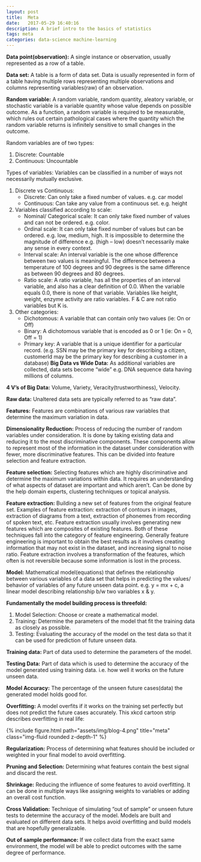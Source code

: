 ```yaml
---
layout: post
title:  Meta
date:   2017-05-29 16:40:16
description: A brief intro to the basics of statistics
tags: meta
categories: data-science machine-learning
---
```



**Data point(observation):** A single instance or observation, usually represented as a row of a table.

**Data set:** A table is a form of data set. Data is usually represented in form of a table having multiple rows representing multiple observations and columns representing variables(raw) of an observation.

**Random variable:** A random variable, random quantity, aleatory variable, or stochastic variable is a variable quantity whose value depends on possible outcome. As a function, a random variable is required to be measurable, which rules out certain pathological cases where the quantity which the random variable returns is infinitely sensitive to small changes in the outcome.

Random variables are of two types:

1. Discrete: Countable
2. Continuous: Uncountable

Types of variables: Variables can be classified in a number of ways not necessarily mutually exclusive.

1. Discrete vs Continuous:
    - Discrete: Can only take a fixed number of values. e.g. car model
    - Continuous: Can take any value from a continuous set. e.g. height
2. Variables classified according to scale:
    - Nominal/ Categorical scale: It can only take fixed number of values and can not be ordered. e.g. color.
    - Ordinal scale: It can only take fixed number of values but can be ordered. e.g. low, medium, high. It is impossible to determine the magnitude of difference e.g. (high – low) doesn’t necessarily make any sense in every context.
    - Interval scale: An interval variable is the one whose difference between two values is meaningful. The difference between a temperature of 100 degrees and 90 degrees is the same difference as between 90 degrees and 80 degrees.
    - Ratio scale: A ratio variable, has all the properties of an interval variable, and also has a clear definition of 0.0. When the variable equals 0.0, there is none of that variable. Variables like height, weight, enzyme activity are ratio variables. F & C are not ratio variables but K is.
3. Other categories:
    - Dichotomous: A variable that can contain only two values (ie: On or Off)
    - Binary: A dichotomous variable that is encoded as 0 or 1 (ie: On = 0, Off = 1)
    - Primary key: A variable that is a unique identifier for a particular record. (e.g. SSN may be the primary key for describing a citizen, customerId may be the primary key for describing a customer in a database)
**Big Data vs Wide Data:** As additional variables are collected, data sets become “wide” e.g. DNA sequence data having millions of columns.

**4 V’s of Big Data:** Volume, Variety, Veracity(trustworthiness), Velocity.

**Raw data:** Unaltered data sets are typically referred to as “raw data”.

**Features:** Features are combinations of various raw variables that determine the maximum variation in data.

**Dimensionality Reduction:** Process of reducing the number of random variables under consideration. It is done by taking existing data and reducing it to the most discriminative components. These components allow to represent most of the information in the dataset under consideration with fewer, more discriminative features. This can be divided into feature selection and feature extraction.

**Feature selection:** Selecting features which are highly discriminative and determine the maximum variations within data. It requires an understanding of what aspects of dataset are important and which aren’t. Can be done by the help domain experts, clustering techniques or topical analysis.

**Feature extraction:** Building a new set of features from the original feature set.
Examples of feature extraction: extraction of contours in images, extraction of diagrams from a text, extraction of phonemes from recording of spoken text, etc.
Feature extraction usually involves generating new features which are composites of existing features. Both of these techniques fall into the category of feature engineering. Generally feature engineering is important to obtain the best results as it involves creating information that may not exist in the dataset, and increasing signal to noise ratio. Feature extraction involves a transformation of the features, which often is not reversible because some information is lost in the process.

**Model:** Mathematical model(equations) that defines the relationship between various variables of a data set that helps in predicting the values/ behavior of variables of any future unseen data point. e.g. y = mx + c, a linear model describing relationship b/w two variables x & y.

**Fundamentally the model building process is threefold:**

1. Model Selection: Choose or create a mathematical model.
2. Training: Determine the parameters of the model that fit the training data as closely as possible.
3. Testing: Evaluating the accuracy of the model on the test data so that it can be used for prediction of future unseen data.

**Training data:** Part of data used to determine the parameters of the model.

**Testing Data:** Part of data which is used to determine the accuracy of the model generated using training data. i.e. how well it works on the future unseen data.

**Model Accuracy:** The percentage of the unseen future cases(data) the generated model holds good for.

**Overfitting:** A model overfits if it works on the training set perfectly but does not predict the future cases accurately. This xkcd cartoon strip describes overfitting in real life:


<div class="row justify-content-sm-center">
    <div class="col-sm mt-3 mt-md-0">
        {% include figure.html path="assets/img/blog-4.png" title="meta" class="img-fluid rounded z-depth-1" %}
    </div>
</div>

**Regularization:** Process of determining what features should be included or weighted in your final model to avoid overfitting.

**Pruning and Selection:** Determining what features contain the best signal and discard the rest.

**Shrinkage:** Reducing the influence of some features to avoid overfitting. It can be done in multiple ways like assigning weights to variables or adding an overall cost function.

**Cross Validation:** Technique of simulating “out of sample” or unseen future tests to determine the accuracy of the model. Models are built and evaluated on different data sets. It helps avoid overfitting and build models that are hopefully generalizable.

**Out of sample performance:** If we collect data from the exact same environment, the model will be able to predict outcomes with the same degree of performance.
